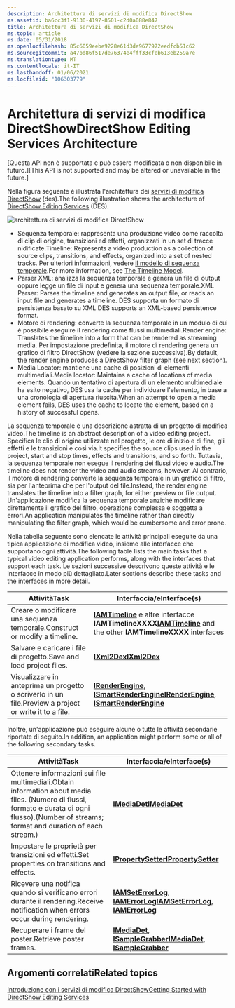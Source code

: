 ```yaml
---
description: Architettura di servizi di modifica DirectShow
ms.assetid: ba6cc3f1-9130-4197-8501-c2d0a088e847
title: Architettura di servizi di modifica DirectShow
ms.topic: article
ms.date: 05/31/2018
ms.openlocfilehash: 85c6059eebe9228e61d3de9677972eedfcb51c62
ms.sourcegitcommit: a47bd86f517de76374e4fff33cfeb613eb259a7e
ms.translationtype: MT
ms.contentlocale: it-IT
ms.lasthandoff: 01/06/2021
ms.locfileid: "106303779"
---
```

# <a name="directshow-editing-services-architecture"></a><span data-ttu-id="76282-103">Architettura di servizi di modifica DirectShow</span><span class="sxs-lookup"><span data-stu-id="76282-103">DirectShow Editing Services Architecture</span></span>

<span data-ttu-id="76282-104">\[Questa API non è supportata e può essere modificata o non disponibile in futuro.\]</span><span class="sxs-lookup"><span data-stu-id="76282-104">\[This API is not supported and may be altered or unavailable in the future.\]</span></span>

<span data-ttu-id="76282-105">Nella figura seguente è illustrata l'architettura dei [servizi di modifica DirectShow](directshow-editing-services.md) (des).</span><span class="sxs-lookup"><span data-stu-id="76282-105">The following illustration shows the architecture of [DirectShow Editing Services](directshow-editing-services.md) (DES).</span></span>

![architettura di servizi di modifica DirectShow](images/architecture.png)

-   <span data-ttu-id="76282-107">Sequenza temporale: rappresenta una produzione video come raccolta di clip di origine, transizioni ed effetti, organizzati in un set di tracce nidificate.</span><span class="sxs-lookup"><span data-stu-id="76282-107">Timeline: Represents a video production as a collection of source clips, transitions, and effects, organized into a set of nested tracks.</span></span> <span data-ttu-id="76282-108">Per ulteriori informazioni, vedere [il modello di sequenza temporale](the-timeline-model.md).</span><span class="sxs-lookup"><span data-stu-id="76282-108">For more information, see [The Timeline Model](the-timeline-model.md).</span></span>
-   <span data-ttu-id="76282-109">Parser XML: analizza la sequenza temporale e genera un file di output oppure legge un file di input e genera una sequenza temporale.</span><span class="sxs-lookup"><span data-stu-id="76282-109">XML Parser: Parses the timeline and generates an output file, or reads an input file and generates a timeline.</span></span> <span data-ttu-id="76282-110">DES supporta un formato di persistenza basato su XML.</span><span class="sxs-lookup"><span data-stu-id="76282-110">DES supports an XML-based persistence format.</span></span>
-   <span data-ttu-id="76282-111">Motore di rendering: converte la sequenza temporale in un modulo di cui è possibile eseguire il rendering come flussi multimediali.</span><span class="sxs-lookup"><span data-stu-id="76282-111">Render engine: Translates the timeline into a form that can be rendered as streaming media.</span></span> <span data-ttu-id="76282-112">Per impostazione predefinita, il motore di rendering genera un grafico di filtro DirectShow (vedere la sezione successiva).</span><span class="sxs-lookup"><span data-stu-id="76282-112">By default, the render engine produces a DirectShow filter graph (see next section).</span></span>
-   <span data-ttu-id="76282-113">Media Locator: mantiene una cache di posizioni di elementi multimediali.</span><span class="sxs-lookup"><span data-stu-id="76282-113">Media locator: Maintains a cache of locations of media elements.</span></span> <span data-ttu-id="76282-114">Quando un tentativo di apertura di un elemento multimediale ha esito negativo, DES usa la cache per individuare l'elemento, in base a una cronologia di apertura riuscita.</span><span class="sxs-lookup"><span data-stu-id="76282-114">When an attempt to open a media element fails, DES uses the cache to locate the element, based on a history of successful opens.</span></span>

<span data-ttu-id="76282-115">La sequenza temporale è una descrizione astratta di un progetto di modifica video.</span><span class="sxs-lookup"><span data-stu-id="76282-115">The timeline is an abstract description of a video editing project.</span></span> <span data-ttu-id="76282-116">Specifica le clip di origine utilizzate nel progetto, le ore di inizio e di fine, gli effetti e le transizioni e così via.</span><span class="sxs-lookup"><span data-stu-id="76282-116">It specifies the source clips used in the project, start and stop times, effects and transitions, and so forth.</span></span> <span data-ttu-id="76282-117">Tuttavia, la sequenza temporale non esegue il rendering dei flussi video e audio.</span><span class="sxs-lookup"><span data-stu-id="76282-117">The timeline does not render the video and audio streams, however.</span></span> <span data-ttu-id="76282-118">Al contrario, il motore di rendering converte la sequenza temporale in un grafico di filtro, sia per l'anteprima che per l'output del file.</span><span class="sxs-lookup"><span data-stu-id="76282-118">Instead, the render engine translates the timeline into a filter graph, for either preview or file output.</span></span> <span data-ttu-id="76282-119">Un'applicazione modifica la sequenza temporale anziché modificare direttamente il grafico del filtro, operazione complessa e soggetta a errori.</span><span class="sxs-lookup"><span data-stu-id="76282-119">An application manipulates the timeline rather than directly manipulating the filter graph, which would be cumbersome and error prone.</span></span>

<span data-ttu-id="76282-120">Nella tabella seguente sono elencate le attività principali eseguite da una tipica applicazione di modifica video, insieme alle interfacce che supportano ogni attività.</span><span class="sxs-lookup"><span data-stu-id="76282-120">The following table lists the main tasks that a typical video editing application performs, along with the interfaces that support each task.</span></span> <span data-ttu-id="76282-121">Le sezioni successive descrivono queste attività e le interfacce in modo più dettagliato.</span><span class="sxs-lookup"><span data-stu-id="76282-121">Later sections describe these tasks and the interfaces in more detail.</span></span>



| <span data-ttu-id="76282-122">Attività</span><span class="sxs-lookup"><span data-stu-id="76282-122">Task</span></span>                                     | <span data-ttu-id="76282-123">Interfaccia/e</span><span class="sxs-lookup"><span data-stu-id="76282-123">Interface(s)</span></span>                                                                             |
|------------------------------------------|------------------------------------------------------------------------------------------|
| <span data-ttu-id="76282-124">Creare o modificare una sequenza temporale.</span><span class="sxs-lookup"><span data-stu-id="76282-124">Construct or modify a timeline.</span></span>          | <span data-ttu-id="76282-125">[**IAMTimeline**](iamtimeline.md) e altre interfacce **IAMTimelineXXXX**</span><span class="sxs-lookup"><span data-stu-id="76282-125">[**IAMTimeline**](iamtimeline.md) and the other **IAMTimelineXXXX** interfaces</span></span>          |
| <span data-ttu-id="76282-126">Salvare e caricare i file di progetto.</span><span class="sxs-lookup"><span data-stu-id="76282-126">Save and load project files.</span></span>             | [<span data-ttu-id="76282-127">**IXml2Dex**</span><span class="sxs-lookup"><span data-stu-id="76282-127">**IXml2Dex**</span></span>](ixml2dex.md)                                                             |
| <span data-ttu-id="76282-128">Visualizzare in anteprima un progetto o scriverlo in un file.</span><span class="sxs-lookup"><span data-stu-id="76282-128">Preview a project or write it to a file.</span></span> | <span data-ttu-id="76282-129">[**IRenderEngine**](irenderengine.md), [ **ISmartRenderEngine**](ismartrenderengine.md)</span><span class="sxs-lookup"><span data-stu-id="76282-129">[**IRenderEngine**](irenderengine.md), [**ISmartRenderEngine**](ismartrenderengine.md)</span></span> |



 

<span data-ttu-id="76282-130">Inoltre, un'applicazione può eseguire alcune o tutte le attività secondarie riportate di seguito.</span><span class="sxs-lookup"><span data-stu-id="76282-130">In addition, an application might perform some or all of the following secondary tasks.</span></span>



| <span data-ttu-id="76282-131">Attività</span><span class="sxs-lookup"><span data-stu-id="76282-131">Task</span></span>                                                                                           | <span data-ttu-id="76282-132">Interfaccia/e</span><span class="sxs-lookup"><span data-stu-id="76282-132">Interface(s)</span></span>                                                                 |
|------------------------------------------------------------------------------------------------|------------------------------------------------------------------------------|
| <span data-ttu-id="76282-133">Ottenere informazioni sui file multimediali.</span><span class="sxs-lookup"><span data-stu-id="76282-133">Obtain information about media files.</span></span> <span data-ttu-id="76282-134">(Numero di flussi, formato e durata di ogni flusso).</span><span class="sxs-lookup"><span data-stu-id="76282-134">(Number of streams; format and duration of each stream.)</span></span> | [<span data-ttu-id="76282-135">**IMediaDet**</span><span class="sxs-lookup"><span data-stu-id="76282-135">**IMediaDet**</span></span>](imediadet.md)                                               |
| <span data-ttu-id="76282-136">Impostare le proprietà per transizioni ed effetti.</span><span class="sxs-lookup"><span data-stu-id="76282-136">Set properties on transitions and effects.</span></span>                                                     | [<span data-ttu-id="76282-137">**IPropertySetter**</span><span class="sxs-lookup"><span data-stu-id="76282-137">**IPropertySetter**</span></span>](ipropertysetter.md)                                   |
| <span data-ttu-id="76282-138">Ricevere una notifica quando si verificano errori durante il rendering.</span><span class="sxs-lookup"><span data-stu-id="76282-138">Receive notification when errors occur during rendering.</span></span>                                       | <span data-ttu-id="76282-139">[**IAMSetErrorLog**](iamseterrorlog.md), [ **IAMErrorLog**](iamerrorlog.md)</span><span class="sxs-lookup"><span data-stu-id="76282-139">[**IAMSetErrorLog**](iamseterrorlog.md), [**IAMErrorLog**](iamerrorlog.md)</span></span> |
| <span data-ttu-id="76282-140">Recuperare i frame del poster.</span><span class="sxs-lookup"><span data-stu-id="76282-140">Retrieve poster frames.</span></span>                                                                        | <span data-ttu-id="76282-141">[**IMediaDet**](imediadet.md), [ **ISampleGrabber**](isamplegrabber.md)</span><span class="sxs-lookup"><span data-stu-id="76282-141">[**IMediaDet**](imediadet.md), [**ISampleGrabber**](isamplegrabber.md)</span></span>     |



 

## <a name="related-topics"></a><span data-ttu-id="76282-142">Argomenti correlati</span><span class="sxs-lookup"><span data-stu-id="76282-142">Related topics</span></span>

<dl> <dt>

[<span data-ttu-id="76282-143">Introduzione con i servizi di modifica DirectShow</span><span class="sxs-lookup"><span data-stu-id="76282-143">Getting Started with DirectShow Editing Services</span></span>](getting-started-with-directshow-editing-services.md)
</dt> </dl>

 

 



